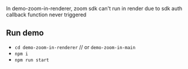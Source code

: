In demo-zoom-in-renderer, zoom sdk can't run in render due to sdk auth callback function never triggered

## Run demo
- `cd demo-zoom-in-renderer` // or `demo-zoom-in-main`
- `npm i`
- `npm run start`